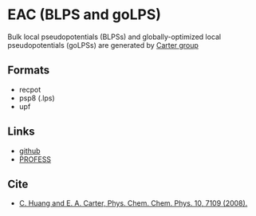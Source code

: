 # EAC (BLPS and goLPS)

Bulk local pseudopotentials (BLPSs) and globally-optimized local pseudopotentials (goLPSs) are generated by [Carter group](https://carter.princeton.edu)

## Formats

 - recpot
 - psp8 (.lps)
 - upf

## Links

 - [github](https://github.com/EACcodes/local-pseudopotentials)
 - [PROFESS](https://github.com/EACcodes/PROFESS)

## Cite

 - [C. Huang and E. A. Carter, Phys. Chem. Chem. Phys. 10, 7109 (2008).](https://doi.org/10.1039/b810407g)

